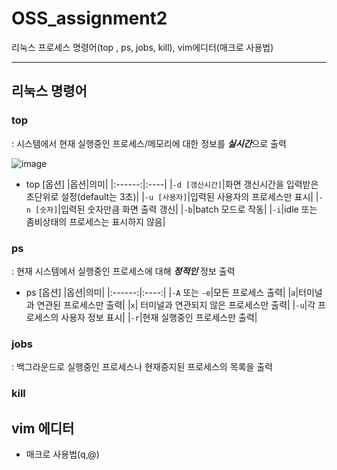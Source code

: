 # OSS_assignment2
리눅스 프로세스 명령어(top , ps, jobs, kill), vim에디터(매크로 사용법)

*****

## 리눅스 명령어
### top
: 시스템에서 현재 실행중인 프로세스/메모리에 대한 정보를 ***실시간***으로 출력

![image](https://user-images.githubusercontent.com/70335241/171877735-da7fae22-f705-4942-87ea-11e431e92e3f.png)
- top [옵션]
  |옵션|의미|
  |:------:|:----|
  |`-d [갱신시간]`|화면 갱신시간을 입력받은 초단위로 설정(default는 3초)|
  |`-u [사용자]`|입력된 사용자의 프로세스만 표시|
  |`-n [숫자]`|입력된 숫자만큼 화면 출력 갱신|
  |`-b`|batch 모드로 작동|
  |`-i`|idle 또는 좀비상태의 프로세스는 표시하지 않음|


### ps
: 현재 시스템에서 실행중인 프로세스에 대해 ***정적인*** 정보 출력
- ps [옵션]
  |옵션|의미|
  |:------:|:----:|
  |`-A` 또는 `-e`|모든 프로세스 출력|
  |`a`|터미널과 연관된 프로세스만 출력| 
  |`x`| 터미널과 연관되지 않은 프로세스만 출력|
  |`-u`|각 프로세스의 사용자 정보 표시|
  |`-r`|현재 실행중인 프로세스만 출력|
  
### jobs 
: 백그라운드로 실행중인 프로세스나 현재중지된 프로세스의 목록을 출력


### kill

## vim 에디터
- 매크로 사용법(q,@)
